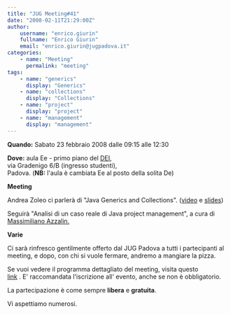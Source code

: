 ```yaml
---
title: "JUG Meeting#41"
date: "2008-02-11T21:29:00Z"
author:
    username: "enrico.giurin"
    fullname: "Enrico Giurin"
    email: "enrico.giurin@jugpadova.it"
categories:
    - name: "Meeting"
      permalink: "meeting"
tags:
    - name: "generics"
      display: "Generics"
    - name: "collections"
      display: "Collections"
    - name: "project"
      display: "project"
    - name: "management"
      display: "management"
---
```


**Quando:** Sabato 23 febbraio 2008 dalle 09:15 alle 12:30

**Dove:** aula Ee - primo piano del [DEI](http://www.dei.unipd.it),\
via Gradenigo 6/B (ingresso studenti),\
Padova. (**NB:** l'aula è cambiata Ee al posto della solita De)

**Meeting**

Andrea Zoleo ci parlerà di "Java Generics and Collections".
([video](http://www.archive.org/details/JavaGenericsAndCollections) e
[slides](http://www.jugpadova.it/files/JUGPD41_Zoleo_Generics.pdf))

Seguirà "Analisi di un caso reale di Java project management", a cura
di\
<a href="mailto:amax@libero.it" title="Invia e-mail">Massimiliano
Azzalin.</a>

**Varie**

Ci sarà rinfresco gentilmente offerto dal JUG Padova a tutti i
partecipanti al meeting, e dopo, con chi si vuole fermare, andremo a
mangiare la pizza.

Se vuoi vedere il programma dettagliato del meeting, visita questo\
<a href="http://www.jugevents.org/jugevents/event/show.html?id=1175">link</a>
. E' raccomandata l'iscrizione all' evento, anche se non è obbligatorio.

La partecipazione è come sempre **libera** e **gratuita**.

Vi aspettiamo numerosi.
